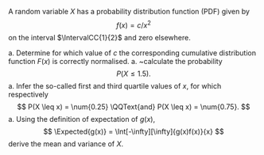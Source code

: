 A random variable $X$ has a probability distribution function (PDF) given by
$$
    f(x) = c / x^2
$$
on the interval $\IntervalCC{1}{2}$ and zero elsewhere.

a.  Determine for which value of $c$ the corresponding cumulative distribution
    function $F(x)$ is correctly normalised.
a.  ~calculate the probability
    $$
        P(X \leq \num{1.5}).
    $$
a.  Infer the so-called first and third quartile values of $x$, for which respectively
    $$
        P(X \leq x) = \num{0.25} \QQText{and} P(X \leq x) = \num{0.75}.
    $$
a.  Using the definition of expectation of $g(x)$,
    $$
        \Expected{g(x)} = \Int[-\infty][\infty]{g(x)f(x)}{x}
    $$
    derive the mean and variance of $X$.
